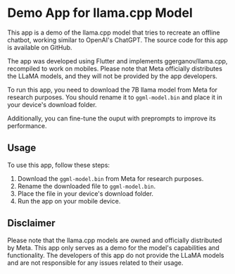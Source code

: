 # Demo App for llama.cpp Model
This app is a demo of the llama.cpp model that tries to recreate an offline chatbot, working similar to OpenAI's ChatGPT. The source code for this app is available on GitHub.

The app was developed using Flutter and implements ggerganov/llama.cpp, recompiled to work on mobiles. Please note that Meta officially distributes the LLaMA models, and they will not be provided by the app developers.

To run this app, you need to download the 7B llama model from Meta for research purposes. You should rename it to `ggml-model.bin` and place it in your device's download folder.

Additionally, you can fine-tune the ouput with preprompts to improve its performance.

## Usage
To use this app, follow these steps:

1. Download the `ggml-model.bin` from Meta for research purposes.
2. Rename the downloaded file to `ggml-model.bin`.
3. Place the file in your device's download folder.
4. Run the app on your mobile device.

## Disclaimer
Please note that the llama.cpp models are owned and officially distributed by Meta. This app only serves as a demo for the model's capabilities and functionality. The developers of this app do not provide the LLaMA models and are not responsible for any issues related to their usage.




